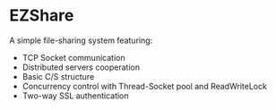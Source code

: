 # EZShare

A simple file-sharing system featuring:
* TCP Socket communication
* Distributed servers cooperation
* Basic C/S structure
* Concurrency control with Thread-Socket pool and ReadWriteLock
* Two-way SSL authentication
